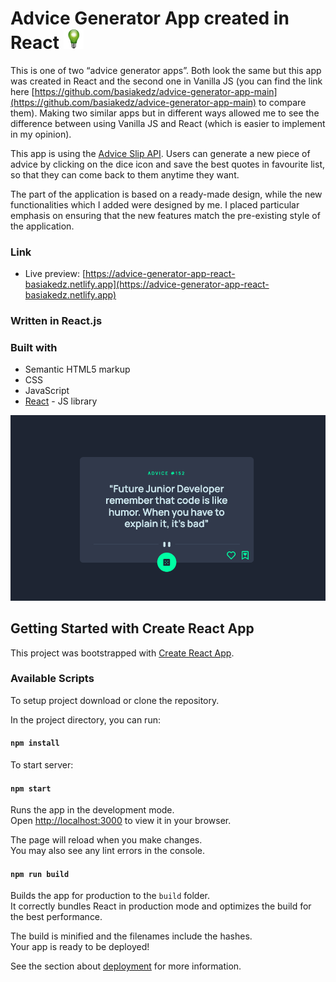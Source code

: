# Advice Generator App created in React ![Green Light Bulb](/public/favicon-32x32.png)

This is one of two “advice generator apps”. Both look the same but this app was created in React and the second one in Vanilla JS (you can find the link here [https://github.com/basiakedz/advice-generator-app-main](https://github.com/basiakedz/advice-generator-app-main) to compare them). Making two similar apps but in different ways allowed me to see the difference between using Vanilla JS and React (which is easier to implement in my opinion).

This app is using the [Advice Slip API](https://api.adviceslip.com).
Users can generate a new piece of advice by clicking on the dice icon and save the best quotes in favourite list, so that they can come back to them anytime they want.

The part of the application is based on a ready-made design, while the new functionalities which I added were designed by me. I placed particular emphasis on ensuring that the new features match the pre-existing style of the application. 

### Link

- Live preview: [https://advice-generator-app-react-basiakedz.netlify.app](https://advice-generator-app-react-basiakedz.netlify.app)

### Written in React.js

### Built with

- Semantic HTML5 markup
- CSS
- JavaScript
- [React](https://reactjs.org/) - JS library

![App Screenshot](/public/app-screenshot.png)

## Getting Started with Create React App

This project was bootstrapped with [Create React App](https://github.com/facebook/create-react-app).

### Available Scripts

To setup project download or clone the repository.

In the project directory, you can run:

#### `npm install`

To start server:

#### `npm start`

Runs the app in the development mode.\
Open [http://localhost:3000](http://localhost:3000) to view it in your browser.

The page will reload when you make changes.\
You may also see any lint errors in the console.

#### `npm run build`

Builds the app for production to the `build` folder.\
It correctly bundles React in production mode and optimizes the build for the best performance.

The build is minified and the filenames include the hashes.\
Your app is ready to be deployed!

See the section about [deployment](https://facebook.github.io/create-react-app/docs/deployment) for more information.
